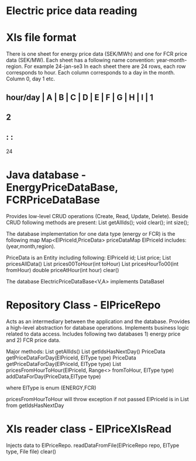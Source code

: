 # Electric price data reading

# Xls file format
There is one sheet for energy price data (SEK/MWh) and one for FCR price data (SEK/MW).
Each sheet has a following name convention:  year-month-region. For example 24-jan-se3
In each sheet there are 24 rows, each row corresponds to hour. Each column corresponds to a day in the month.
Column 0, day 1 etc.

  
hour/day  | A | B | C | D | E | F | G | H | I |
1
--
2
--
:
:
--
24

# Java database - EnergyPriceDataBase, FCRPriceDataBase 
Provides low-level CRUD operations (Create, Read, Update, Delete). Beside CRUD following methods are present:
List<ElPriceId> getAllIds();
void clear();
int size();

The database implementation for one data type (energy or FCR) is the following map
Map<ElPriceId,PriceData>  priceDataMap
ElPriceId includes: (year,month,region). 

PriceData is an Entity including following: 
ElPriceId id;
List<Double> price;
List<Double> pricesAllData()
List<Double> prices00ToHour(int toHour)
List<Double> pricesHourTo00(int fromHour)
double priceAtHour(int hour)
clear()

The database ElectricPriceDataBase<V,A> implements DataBaseI<PriceData>

# Repository Class  - ElPriceRepo 
Acts as an intermediary between the application and the database. Provides a high-level abstraction for database operations.
Implements business logic related to data access. Includes following two databases 1) energy price and 2) FCR price data.

Major methods:
List<ElPriceId> getAllIds()
List<ElPriceId> getIdsHasNextDay()
PriceData getPriceDataForDay(ElPriceId, ElType type)
PriceData getPriceDataForDay(ElPriceId, ElType type)
List<Double> pricesFromHourToHour(ElPriceId, Range<> fromToHour, ElType type)
addDataForDay(PriceData,ElType type)

where ElType is enum (ENERGY,FCR)

pricesFromHourToHour will throw exception if not passed ElPriceId is in List from getIdsHasNextDay

# Xls reader class - ElPriceXlsRead
Injects data to ElPriceRepo.
readDataFromFile(ElPriceRepo repo, ElType type, File file)
clear()




